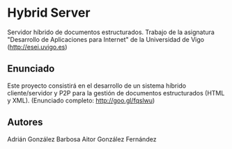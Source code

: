 Hybrid Server
===========

Servidor híbrido de documentos estructurados. Trabajo de la asignatura "Desarrollo de Aplicaciones para Internet" de la Universidad de Vigo (http://esei.uvigo.es)

Enunciado
---------

Este proyecto consistirá en el desarrollo de un sistema híbrido cliente/servidor y P2P para la gestión de documentos estructurados (HTML y XML). (Enunciado completo: http://goo.gl/fqslwu)

Autores
-------

Adrián González Barbosa
Aitor González Fernández
